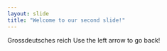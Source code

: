 ```yaml
---
layout: slide
title: "Welcome to our second slide!"
---
```

Grossdeutsches reich
Use the left arrow to go back!
